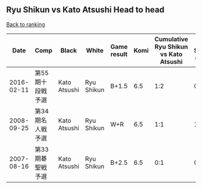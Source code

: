 ## Ryu Shikun vs Kato Atsushi Head to head

[Back to ranking](../../index.md)




| **Date** | **Comp** | **Black** | **White** | **Game result** | **Komi** | **Cumulative Ryu Shikun vs Kato Atsushi** | **Ryu Shikun streak** | **Kato Atsushi streak** | 
| --- | --- | --- | --- | --- | --- | --- | --- | --- |
| 2016-02-11 | 第55期十段戦予選 | Kato Atsushi | Ryu Shikun | B+1.5 | 6.5 | 1:2 | 0 | 1 | 
| 2008-09-25 | 第34期名人戦予選 | Kato Atsushi | Ryu Shikun | W+R | 6.5 | 1:1 | 1 | 0 | 
| 2007-08-16 | 第33期碁聖戦予選 | Kato Atsushi | Ryu Shikun | B+2.5 | 6.5 | 0:1 | 0 | 1 |




